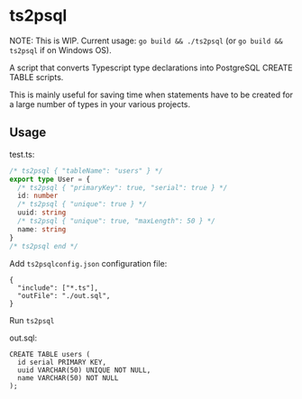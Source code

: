 # ts2psql

NOTE: This is WIP. Current usage: `go build && ./ts2psql` (or `go build && ts2psql` if on Windows OS).

A script that converts Typescript type declarations into PostgreSQL CREATE TABLE scripts.

This is mainly useful for saving time when statements have to be created for a large number of types in your various projects.

## Usage

test.ts:

```ts
/* ts2psql { "tableName": "users" } */
export type User = {
  /* ts2psql { "primaryKey": true, "serial": true } */
  id: number
  /* ts2psql { "unique": true } */
  uuid: string
  /* ts2psql { "unique": true, "maxLength": 50 } */
  name: string
}
/* ts2psql end */
```

Add `ts2psqlconfig.json` configuration file:

```
{
  "include": ["*.ts"],
  "outFile": "./out.sql",
}
```

Run `ts2psql`

out.sql:

```postgresql
CREATE TABLE users (
  id serial PRIMARY KEY,
  uuid VARCHAR(50) UNIQUE NOT NULL,
  name VARCHAR(50) NOT NULL
);
```
